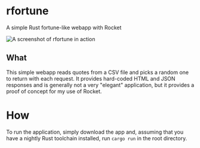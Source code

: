 # rfortune
A simple Rust fortune-like webapp with Rocket

![A screenshot of rfortune in action](https://github.com/SilverWingedSeraph/rfortune/blob/master/screenshot.png)

## What
This simple webapp reads quotes from a CSV file and picks a random one to return
with each request. It provides hard-coded HTML and JSON responses and is
generally not a very "elegant" application, but it provides a proof of concept
for my use of Rocket.

# How
To run the application, simply download the app and, assuming that you have
a nightly Rust toolchain installed, run `cargo run` in the root directory.
